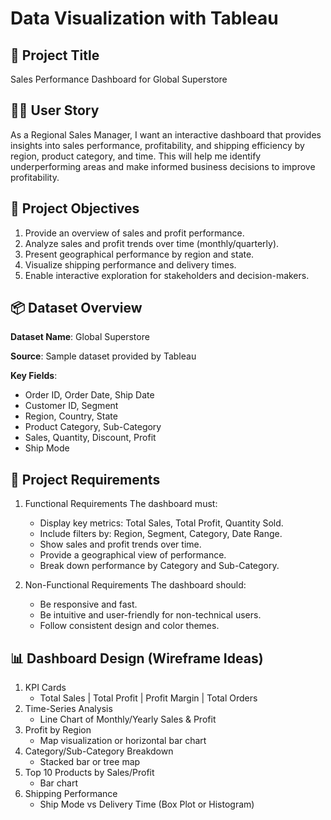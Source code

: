 # Data Visualization with Tableau

## 📌 Project Title
Sales Performance Dashboard for Global Superstore

## 🧑‍💼 User Story
As a Regional Sales Manager, I want an interactive dashboard that provides insights into sales performance, profitability, and shipping efficiency by region, product category, and time. This will help me identify underperforming areas and make informed business decisions to improve profitability.

## 🎯 Project Objectives
1. Provide an overview of sales and profit performance.
2. Analyze sales and profit trends over time (monthly/quarterly).
3. Present geographical performance by region and state.
4. Visualize shipping performance and delivery times.
5. Enable interactive exploration for stakeholders and decision-makers.

## 📦 Dataset Overview
**Dataset Name**: Global Superstore

**Source**: Sample dataset provided by Tableau

**Key Fields**:
- Order ID, Order Date, Ship Date
- Customer ID, Segment
- Region, Country, State
- Product Category, Sub-Category
- Sales, Quantity, Discount, Profit
- Ship Mode

## 🧩 Project Requirements
1. Functional Requirements
   The dashboard must:
   - Display key metrics: Total Sales, Total Profit, Quantity Sold.
   - Include filters by: Region, Segment, Category, Date Range.
   - Show sales and profit trends over time.
   - Provide a geographical view of performance.
   - Break down performance by Category and Sub-Category.

2. Non-Functional Requirements
   The dashboard should:
   - Be responsive and fast.
   - Be intuitive and user-friendly for non-technical users.
   - Follow consistent design and color themes.
  
## 📊 Dashboard Design (Wireframe Ideas)

1. KPI Cards
   - Total Sales | Total Profit | Profit Margin | Total Orders
2. Time-Series Analysis
   - Line Chart of Monthly/Yearly Sales & Profit
3. Profit by Region
   - Map visualization or horizontal bar chart
4. Category/Sub-Category Breakdown
   - Stacked bar or tree map
5. Top 10 Products by Sales/Profit
   - Bar chart
6. Shipping Performance
   - Ship Mode vs Delivery Time (Box Plot or Histogram)


